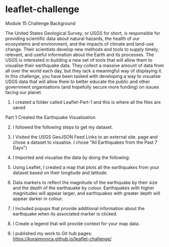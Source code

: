 # leaflet-challenge
Module 15 Challenge
Background

The United States Geological Survey, or USGS for short, is responsible for providing scientific data about natural hazards, the health of our ecosystems and environment, and the impacts of climate and land-use change. Their scientists develop new methods and tools to supply timely, relevant, and useful information about the Earth and its processes.
The USGS is interested in building a new set of tools that will allow them to visualise their earthquake data. They collect a massive amount of data from all over the world each day, but they lack a meaningful way of displaying it. In this challenge, you have been tasked with developing a way to visualise USGS data that will allow them to better educate the public and other government organisations (and hopefully secure more funding) on issues facing our planet.

1. I created a folder called Leaflet-Part-1 and this is where all the files are saved 

Part 1 Created the Earthquake Visualisation

2. I followed the following steps to get my dataset. 
3. I Visited the USGS GeoJSON Feed Links to an external site. page and chose a dataset to visualise. I chose "All Earthquakes from the Past 7 Days")

4. I Imported and visualise the data by doing the following:
5. Using Leaflet, I created a map that plots all the earthquakes from your dataset based on their longitude and latitude.
6. Data markers to reflect the magnitude of the earthquake by their size and the depth of the earthquake by colour. Earthquakes with higher magnitudes will appear larger, and earthquakes with greater depth will appear darker in colour.

7. I Included popups that provide additional information about the earthquake when its associated marker is clicked.
8. I Create a legend that will provide context for your map data.

9. I published my work to Git hub pages: https://kuraimonica.github.io/leaflet-challenge/
